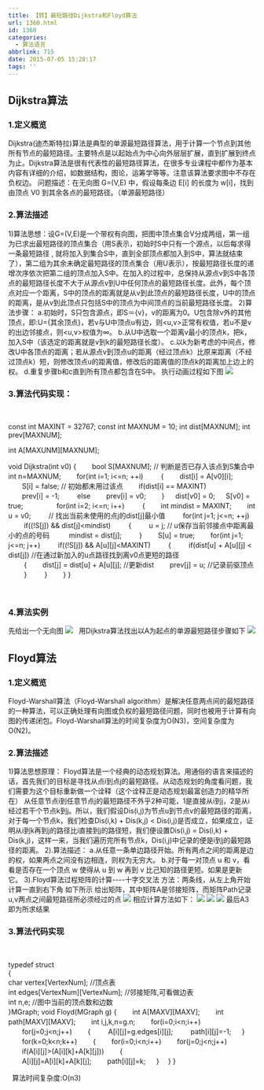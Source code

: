 ```yaml
---
title: 【转】最短路径Dijkstra和Floyd算法
url: 1360.html
id: 1360
categories:
  - 算法语言
abbrlink: 715
date: 2015-07-05 15:28:17
tags: ''
---
```


Dijkstra算法
----------

### 1.定义概览

Dijkstra(迪杰斯特拉)算法是典型的单源最短路径算法，用于计算一个节点到其他所有节点的最短路径。主要特点是以起始点为中心向外层层扩展，直到扩展到终点为止。Dijkstra算法是很有代表性的最短路径算法，在很多专业课程中都作为基本内容有详细的介绍，如数据结构，图论，运筹学等等。注意该算法要求图中不存在负权边。 问题描述：在无向图 G=(V,E) 中，假设每条边 E\[i\] 的长度为 w\[i\]，找到由顶点 V0 到其余各点的最短路径。（单源最短路径）

### 2.算法描述

1)算法思想：设G=(V,E)是一个带权有向图，把图中顶点集合V分成两组，第一组为已求出最短路径的顶点集合（用S表示，初始时S中只有一个源点，以后每求得一条最短路径 , 就将加入到集合S中，直到全部顶点都加入到S中，算法就结束了），第二组为其余未确定最短路径的顶点集合（用U表示），按最短路径长度的递增次序依次把第二组的顶点加入S中。在加入的过程中，总保持从源点v到S中各顶点的最短路径长度不大于从源点v到U中任何顶点的最短路径长度。此外，每个顶点对应一个距离，S中的顶点的距离就是从v到此顶点的最短路径长度，U中的顶点的距离，是从v到此顶点只包括S中的顶点为中间顶点的当前最短路径长度。 2)算法步骤： a.初始时，S只包含源点，即S＝{v}，v的距离为0。U包含除v外的其他顶点，即:U={其余顶点}，若v与U中顶点u有边，则<u,v>正常有权值，若u不是v的出边邻接点，则<u,v>权值为∞。 b.从U中选取一个距离v最小的顶点k，把k，加入S中（该选定的距离就是v到k的最短路径长度）。 c.以k为新考虑的中间点，修改U中各顶点的距离；若从源点v到顶点u的距离（经过顶点k）比原来距离（不经过顶点k）短，则修改顶点u的距离值，修改后的距离值的顶点k的距离加上边上的权。 d.重复步骤b和c直到所有顶点都包含在S中。 执行动画过程如下图 [![](http://baiyuan.wang/wp-content/uploads/2015/07/2012073019540660.gif)](http://baiyuan.wang/wp-content/uploads/2015/07/2012073019540660.gif)  

### 3.算法代码实现：

 

const int  MAXINT = 32767;
const int MAXNUM = 10;
int dist\[MAXNUM\];
int prev\[MAXNUM\];

int A\[MAXUNM\]\[MAXNUM\];

void Dijkstra(int v0)
{
  　　bool S\[MAXNUM\];                                  // 判断是否已存入该点到S集合中
      int n=MAXNUM;
  　　for(int i=1; i<=n; ++i)
 　　 {
      　　dist\[i\] = A\[v0\]\[i\];
      　　S\[i\] = false;                                // 初始都未用过该点
      　　if(dist\[i\] == MAXINT)    
            　　prev\[i\] = -1;
 　　     else 
            　　prev\[i\] = v0;
   　　}
   　 dist\[v0\] = 0;
   　 S\[v0\] = true; 　　
 　　 for(int i=2; i<=n; i++)
 　　 {
       　　int mindist = MAXINT;
       　　int u = v0; 　　                            // 找出当前未使用的点j的dist\[j\]最小值
      　　 for(int j=1; j<=n; ++j)
      　　    if((!S\[j\]) && dist\[j\]<mindist)
      　　    {
         　　       u = j;                             // u保存当前邻接点中距离最小的点的号码 
         　 　      mindist = dist\[j\];
       　　   }
       　　S\[u\] = true; 
       　　for(int j=1; j<=n; j++)
       　　    if((!S\[j\]) && A\[u\]\[j\]<MAXINT)
       　　    {
           　    　if(dist\[u\] + A\[u\]\[j\] < dist\[j\])     //在通过新加入的u点路径找到离v0点更短的路径  
           　    　{
                   　　dist\[j\] = dist\[u\] + A\[u\]\[j\];    //更新dist 
                   　　prev\[j\] = u;                    //记录前驱顶点 
            　　    }
        　    　}
   　　}
}

 

### 4.算法实例

先给出一个无向图 [![](http://baiyuan.wang/wp-content/uploads/2015/07/2012073019593375.jpg)](http://baiyuan.wang/wp-content/uploads/2015/07/2012073019593375.jpg)   用Dijkstra算法找出以A为起点的单源最短路径步骤如下 [![](http://baiyuan.wang/wp-content/uploads/2015/07/2012073020014941.jpg)](http://baiyuan.wang/wp-content/uploads/2015/07/2012073020014941.jpg)

Floyd算法
-------

### 1.定义概览

Floyd-Warshall算法（Floyd-Warshall algorithm）是解决任意两点间的最短路径的一种算法，可以正确处理有向图或负权的最短路径问题，同时也被用于计算有向图的传递闭包。Floyd-Warshall算法的时间复杂度为O(N3)，空间复杂度为O(N2)。

### 2.算法描述

1)算法思想原理： Floyd算法是一个经典的动态规划算法。用通俗的语言来描述的话，首先我们的目标是寻找从点i到点j的最短路径。从动态规划的角度看问题，我们需要为这个目标重新做一个诠释（这个诠释正是动态规划最富创造力的精华所在） 从任意节点i到任意节点j的最短路径不外乎2种可能，1是直接从i到j，2是从i经过若干个节点k到j。所以，我们假设Dis(i,j)为节点u到节点v的最短路径的距离，对于每一个节点k，我们检查Dis(i,k) + Dis(k,j) < Dis(i,j)是否成立，如果成立，证明从i到k再到j的路径比i直接到j的路径短，我们便设置Dis(i,j) = Dis(i,k) + Dis(k,j)，这样一来，当我们遍历完所有节点k，Dis(i,j)中记录的便是i到j的最短路径的距离。 2).算法描述： a.从任意一条单边路径开始。所有两点之间的距离是边的权，如果两点之间没有边相连，则权为无穷大。 b.对于每一对顶点 u 和 v，看看是否存在一个顶点 w 使得从 u 到 w 再到 v 比己知的路径更短。如果是更新它。 3).Floyd算法过程矩阵的计算----十字交叉法 方法：两条线，从左上角开始计算一直到右下角 如下所示 给出矩阵，其中矩阵A是邻接矩阵，而矩阵Path记录u,v两点之间最短路径所必须经过的点 [![](http://baiyuan.wang/wp-content/uploads/2015/07/2012073109403649.jpg)](http://baiyuan.wang/wp-content/uploads/2015/07/2012073109403649.jpg) 相应计算方法如下： [![](http://baiyuan.wang/wp-content/uploads/2015/07/2012073109460084.jpg)](http://baiyuan.wang/wp-content/uploads/2015/07/2012073109460084.jpg) [![](http://baiyuan.wang/wp-content/uploads/2015/07/2012073109453085.jpg)](http://baiyuan.wang/wp-content/uploads/2015/07/2012073109453085.jpg) [![](http://baiyuan.wang/wp-content/uploads/2015/07/2012073109463549.jpg)](http://baiyuan.wang/wp-content/uploads/2015/07/2012073109463549.jpg) 最后A3即为所求结果

### 3.算法代码实现

 

typedef struct          
{        
    char vertex\[VertexNum\];                                //顶点表         
    int edges\[VertexNum\]\[VertexNum\];                       //邻接矩阵,可看做边表         
    int n,e;                                               //图中当前的顶点数和边数         
}MGraph; 
void Floyd(MGraph g)
{
 　　int A\[MAXV\]\[MAXV\];
 　　int path\[MAXV\]\[MAXV\];
 　　int i,j,k,n=g.n;
 　　for(i=0;i<n;i++)
    　　for(j=0;j<n;j++)
    　　{ 　　
             A\[i\]\[j\]=g.edges\[i\]\[j\];
         　　 path\[i\]\[j\]=-1;
     　 }
 　　for(k=0;k<n;k++)
 　　{ 
      　　for(i=0;i<n;i++)
         　　for(j=0;j<n;j++)
             　　if(A\[i\]\[j\]>(A\[i\]\[k\]+A\[k\]\[j\]))
             　　{<br>                   　　A\[i\]\[j\]=A\[i\]\[k\]+A\[k\]\[j\];
                   　　path\[i\]\[j\]=k;
              　 } 
    　} 
}

  算法时间复杂度:O(n3)